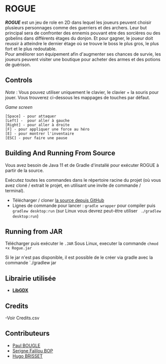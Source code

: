 
# ROGUE  

_**ROGUE**_ est un jeu de role en 2D dans lequel les joueurs peuvent choisir plusieurs personnages comme des guerriers et des archers. Leur but principal sera de confronter des ennemis pouvant etre des sorcières ou des gobelins dans différents étages du donjon. Et pour gagner, le joueur doit reussir à atteindre le dernier étage où se trouve le boss le plus gros, le plus fort et le plus redoutable.  
Pour améliorer son équipement afin d'augmenter ses chances de survie, les joueurs peuvent visiter une boutique pour acheter des armes et des potions de guérison.
   



## Controls
_Note_ : Vous pouvez utiliser uniquement le clavier, le clavier + la souris pour jouer. Vous trouverez ci-dessous les mappages de touches par défaut.   

_Game screen_

    [Space] - pour attaquer 
    [Left] -  pour aller à gauche 
    [Right] - pour aller à droite 
    [F] - pour appliquer une force au héro 
    [E] - pour montrer l'inventaire 
    [ESC] - pour faire une pause 



##  Building And Running From Source
Vous avez besoin de Java 11  et de Gradle d'installé pour exécuter ROGUE à partir de la source.

Exécutez toutes les commandes dans le répertoire racine du projet (où vous avez cloné / extrait le projet, en utilisant une invite de commande / terminal).

- Télécharger / cloner [la source depuis GitHub](https://github.com/Cosinus1/Rogue.git)
- Lignes de commande pour lancer : `gradle wrapper` pour compiler puis `gradlew desktop:run` (sur Linux vous devrez peut-être utiliser ` ./gradlew desktop:run`)

## Running from JAR
Télécharger puis exécuter le `.JAR`
Sous Linux, executer la commande `chmod +x Rogue.jar`

Si le jar n'est pas disponible, il est possible de le créer via gradle 
avec la commande `./gradlew jar

## Librairie utilisée 

 - **[LibGDX](https://libgdx.com/)**
   
## Credits
-Voir Credits.csv

## Contributeurs
- [Paul BOUGLE](https://github.com/Cosinus1)
- [Serigne Falilou BOP](https://github.com/falilou14)  
- [Hugo BRISSET](https://github.com/hugobrisset) 




